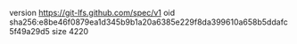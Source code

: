 version https://git-lfs.github.com/spec/v1
oid sha256:e8be46f0879ea1d345b9b1a20a6385e229f8da399610a658b5ddafc5f49a29d5
size 4220
